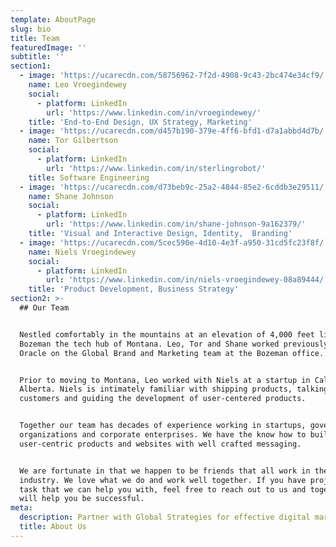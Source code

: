 ```yaml
---
template: AboutPage
slug: bio
title: Team
featuredImage: ''
subtitle: ''
section1:
  - image: 'https://ucarecdn.com/58756962-7f2d-4908-9c43-2bc474e34cf9/'
    name: Leo Vroegindewey
    social:
      - platform: LinkedIn
        url: 'https://www.linkedin.com/in/vroegindewey/'
    title: 'End-to-End Design, UX Strategy, Marketing'
  - image: 'https://ucarecdn.com/d457b190-379e-4ff6-bfd1-d7a1abbd4d7b/'
    name: Tor Gilbertson
    social:
      - platform: LinkedIn
        url: 'https://www.linkedin.com/in/sterlingrobot/'
    title: Software Engineering
  - image: 'https://ucarecdn.com/d73beb9c-25a2-4844-85e2-6cddb3e29511/'
    name: Shane Johnson
    social:
      - platform: LinkedIn
        url: 'https://www.linkedin.com/in/shane-johnson-9a162379/'
    title: 'Visual and Interactive Design, Identity,  Branding'
  - image: 'https://ucarecdn.com/5cec590e-4d10-4e3f-a950-31cd5fc23f8f/'
    name: Niels Vroegindewey
    social:
      - platform: LinkedIn
        url: 'https://www.linkedin.com/in/niels-vroegindewey-08a89444/'
    title: 'Product Development, Business Strategy'
section2: >-
  ## Our Team


  Nestled comfortably in the mountains at an elevation of 4,000 feet lies
  Bozeman the tech hub of Montana. Leo, Tor and Shane worked previously at
  Oracle on the Global Brand and Marketing team at the Bozeman office. 


  Prior to moving to Montana, Leo worked with Niels at a startup in Calgary,
  Alberta. Niels is intimately familiar with shipping products, talking with
  customers and guiding the development of user-centered products. 


  Together our team has decades of experience working in startups, government
  organizations and corporate enterprises. We have the know how to build
  user-centric products and websites with well crafted messaging.


  We are fortunate in that we happen to be friends that all work in the tech
  industry. We love what we do and work well together. If you have project or
  task that we can help you with, feel free to reach out to us and together we
  will help you be successful.
meta:
  description: Partner with Global Strategies for effective digital marketing solutions.
  title: About Us
---
```


